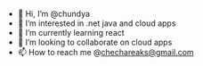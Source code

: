 - 👋 Hi, I’m @chundya
- 👀 I’m interested in .net  java and cloud apps
- 🌱 I’m currently learning react
- 💞️ I’m looking to collaborate on cloud apps
- 📫 How to reach me @chechareaks@gmail.com

<!---
chundya/chundya is a ✨ special ✨ repository because its `README.md` (this file) appears on your GitHub profile.
You can click the Preview link to take a look at your changes.
--->
